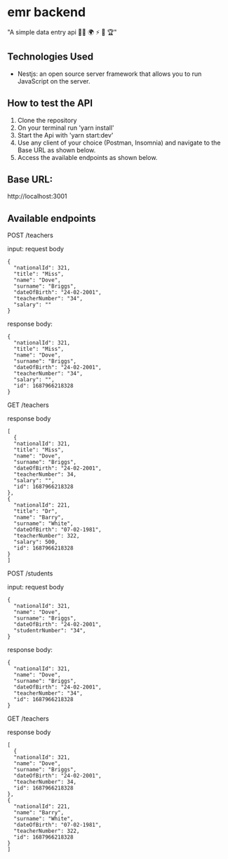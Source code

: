 # emr backend

"A simple data entry api 👍🏼 🌍 ⚡️ 🥂 🏆"

## Technologies Used

- Nestjs: an open source server framework that allows you to run JavaScript on the server.

## How to test the API

1. Clone the repository
2. On your terminal run 'yarn install'
3. Start the Api with 'yarn start:dev'
4. Use any client of your choice (Postman, Insomnia) and navigate to the Base URL as shown below.
5. Access the available endpoints as shown below.

## Base URL:

http://localhost:3001

## Available endpoints

POST /teachers

input: request body

```
{
  "nationalId": 321,
  "title": "Miss",
  "name": "Dove",
  "surname": "Briggs",
  "dateOfBirth": "24-02-2001",
  "teacherNumber": "34",
  "salary": ""
}
```

response body:

```
{
  "nationalId": 321,
  "title": "Miss",
  "name": "Dove",
  "surname": "Briggs",
  "dateOfBirth": "24-02-2001",
  "teacherNumber": "34",
  "salary": "",
  "id": 1687966218328
}

```

GET /teachers

response body

```
[
  {
  "nationalId": 321,
  "title": "Miss",
  "name": "Dove",
  "surname": "Briggs",
  "dateOfBirth": "24-02-2001",
  "teacherNumber": 34,
  "salary": "",
  "id": 1687966218328
},
{
  "nationalId": 221,
  "title": "Dr",
  "name": "Barry",
  "surname": "White",
  "dateOfBirth": "07-02-1981",
  "teacherNumber": 322,
  "salary": 500,
  "id": 1687966218328
}
]
```

POST /students

input: request body

```
{
  "nationalId": 321,
  "name": "Dove",
  "surname": "Briggs",
  "dateOfBirth": "24-02-2001",
  "studentrNumber": "34",
}
```

response body:

```
{
  "nationalId": 321,
  "name": "Dove",
  "surname": "Briggs",
  "dateOfBirth": "24-02-2001",
  "teacherNumber": "34",
  "id": 1687966218328
}

```

GET /teachers

response body

```
[
  {
  "nationalId": 321,
  "name": "Dove",
  "surname": "Briggs",
  "dateOfBirth": "24-02-2001",
  "teacherNumber": 34,
  "id": 1687966218328
},
{
  "nationalId": 221,
  "name": "Barry",
  "surname": "White",
  "dateOfBirth": "07-02-1981",
  "teacherNumber": 322,
  "id": 1687966218328
}
]
```
